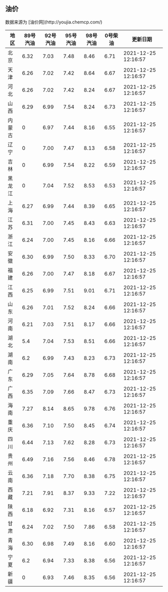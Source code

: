 
<!DOCTYPE html>
<html lang="zh-cn">
<head>
<link href="https://cdn.jsdelivr.net/gh/RookieFanzk/link/github.css" rel="stylesheet">
</head>

<body>
<h2>油价</h2>
<p>数据来源为 [油价网](http://youjia.chemcp.com/) </p>
<table>
<thead>
<tr>
<th>地区</th>
<th>89号汽油</th>
<th>92号汽油</th>
<th>95号汽油</th>
<th>98号汽油</th>
<th>0号柴油</th>
<th>更新日期</th>
</tr>
</thead>
<tbody>
<tr>
<td>北京</td>
<td>6.32</td>
<td>7.03</td>
<td>7.48</td>
<td>8.46</td>
<td>6.71</td>
<td>2021-12-25 12:16:57</td>
</tr>
<tr>
<td>天津</td>
<td>6.26</td>
<td>7.02</td>
<td>7.42</td>
<td>8.64</td>
<td>6.67</td>
<td>2021-12-25 12:16:57</td>
</tr>
<tr>
<td>河北</td>
<td>6.26</td>
<td>7.02</td>
<td>7.42</td>
<td>8.24</td>
<td>6.67</td>
<td>2021-12-25 12:16:57</td>
</tr>
<tr>
<td>山西</td>
<td>6.29</td>
<td>6.99</td>
<td>7.54</td>
<td>8.24</td>
<td>6.73</td>
<td>2021-12-25 12:16:57</td>
</tr>
<tr>
<td>内蒙古</td>
<td>0</td>
<td>6.97</td>
<td>7.44</td>
<td>8.16</td>
<td>6.55</td>
<td>2021-12-25 12:16:57</td>
</tr>
<tr>
<td>辽宁</td>
<td>0</td>
<td>7.00</td>
<td>7.47</td>
<td>8.13</td>
<td>6.58</td>
<td>2021-12-25 12:16:57</td>
</tr>
<tr>
<td>吉林</td>
<td>0</td>
<td>6.99</td>
<td>7.54</td>
<td>8.22</td>
<td>6.59</td>
<td>2021-12-25 12:16:57</td>
</tr>
<tr>
<td>黑龙江</td>
<td>0</td>
<td>7.04</td>
<td>7.52</td>
<td>8.53</td>
<td>6.53</td>
<td>2021-12-25 12:16:57</td>
</tr>
<tr>
<td>上海</td>
<td>6.27</td>
<td>6.99</td>
<td>7.44</td>
<td>8.39</td>
<td>6.65</td>
<td>2021-12-25 12:16:57</td>
</tr>
<tr>
<td>江苏</td>
<td>6.31</td>
<td>7.00</td>
<td>7.45</td>
<td>8.43</td>
<td>6.63</td>
<td>2021-12-25 12:16:57</td>
</tr>
<tr>
<td>浙江</td>
<td>6.24</td>
<td>7.00</td>
<td>7.45</td>
<td>8.16</td>
<td>6.66</td>
<td>2021-12-25 12:16:57</td>
</tr>
<tr>
<td>安徽</td>
<td>6.30</td>
<td>6.99</td>
<td>7.50</td>
<td>8.33</td>
<td>6.70</td>
<td>2021-12-25 12:16:57</td>
</tr>
<tr>
<td>福建</td>
<td>6.26</td>
<td>7.00</td>
<td>7.47</td>
<td>8.18</td>
<td>6.67</td>
<td>2021-12-25 12:16:57</td>
</tr>
<tr>
<td>江西</td>
<td>6.25</td>
<td>6.99</td>
<td>7.51</td>
<td>9.01</td>
<td>6.71</td>
<td>2021-12-25 12:16:57</td>
</tr>
<tr>
<td>山东</td>
<td>6.26</td>
<td>7.01</td>
<td>7.52</td>
<td>8.24</td>
<td>6.66</td>
<td>2021-12-25 12:16:57</td>
</tr>
<tr>
<td>河南</td>
<td>6.21</td>
<td>7.03</td>
<td>7.51</td>
<td>8.17</td>
<td>6.66</td>
<td>2021-12-25 12:16:57</td>
</tr>
<tr>
<td>湖北</td>
<td>5.4</td>
<td>7.04</td>
<td>7.53</td>
<td>8.51</td>
<td>6.66</td>
<td>2021-12-25 12:16:57</td>
</tr>
<tr>
<td>湖南</td>
<td>6.2</td>
<td>6.99</td>
<td>7.43</td>
<td>8.23</td>
<td>6.73</td>
<td>2021-12-25 12:16:57</td>
</tr>
<tr>
<td>广东</td>
<td>6.29</td>
<td>7.05</td>
<td>7.64</td>
<td>8.78</td>
<td>6.68</td>
<td>2021-12-25 12:16:57</td>
</tr>
<tr>
<td>广西</td>
<td>6.35</td>
<td>7.09</td>
<td>7.66</td>
<td>8.47</td>
<td>6.73</td>
<td>2021-12-25 12:16:57</td>
</tr>
<tr>
<td>海南</td>
<td>7.27</td>
<td>8.14</td>
<td>8.65</td>
<td>9.78</td>
<td>6.76</td>
<td>2021-12-25 12:16:57</td>
</tr>
<tr>
<td>重庆</td>
<td>6.36</td>
<td>7.10</td>
<td>7.50</td>
<td>8.45</td>
<td>6.74</td>
<td>2021-12-25 12:16:57</td>
</tr>
<tr>
<td>四川</td>
<td>6.44</td>
<td>7.13</td>
<td>7.62</td>
<td>8.28</td>
<td>6.73</td>
<td>2021-12-25 12:16:57</td>
</tr>
<tr>
<td>贵州</td>
<td>6.49</td>
<td>7.16</td>
<td>7.56</td>
<td>8.46</td>
<td>6.78</td>
<td>2021-12-25 12:16:57</td>
</tr>
<tr>
<td>云南</td>
<td>6.36</td>
<td>7.18</td>
<td>7.70</td>
<td>8.38</td>
<td>6.75</td>
<td>2021-12-25 12:16:57</td>
</tr>
<tr>
<td>西藏</td>
<td>7.21</td>
<td>7.91</td>
<td>8.37</td>
<td>9.33</td>
<td>7.22</td>
<td>2021-12-25 12:16:57</td>
</tr>
<tr>
<td>陕西</td>
<td>6.18</td>
<td>6.92</td>
<td>7.31</td>
<td>8.16</td>
<td>6.57</td>
<td>2021-12-25 12:16:57</td>
</tr>
<tr>
<td>甘肃</td>
<td>6.24</td>
<td>7.02</td>
<td>7.50</td>
<td>7.86</td>
<td>6.58</td>
<td>2021-12-25 12:16:57</td>
</tr>
<tr>
<td>青海</td>
<td>6.30</td>
<td>6.98</td>
<td>7.49</td>
<td>8.16</td>
<td>6.60</td>
<td>2021-12-25 12:16:57</td>
</tr>
<tr>
<td>宁夏</td>
<td>6.2</td>
<td>6.94</td>
<td>7.33</td>
<td>8.38</td>
<td>6.56</td>
<td>2021-12-25 12:16:57</td>
</tr>
<tr>
<td>新疆</td>
<td>0</td>
<td>6.93</td>
<td>7.46</td>
<td>8.35</td>
<td>6.56</td>
<td>2021-12-25 12:16:57</td>
</tr>
</tbody>
</table>
</body>
</html>
